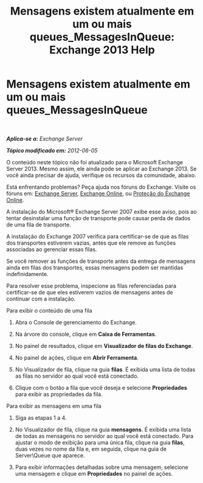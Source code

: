 ﻿---
title: 'Mensagens existem atualmente em um ou mais queues_MessagesInQueue: Exchange 2013 Help'
TOCTitle: Mensagens existem atualmente em um ou mais queues_MessagesInQueue
ms:assetid: 3ffcdc7e-c1b7-49a7-8e5f-b30c0397908d
ms:mtpsurl: https://technet.microsoft.com/pt-br/library/ms.exch.setupreadiness.messagesinqueue(v=EXCHG.150)
ms:contentKeyID: 50485413
ms.date: 05/22/2018
mtps_version: v=EXCHG.150
ms.translationtype: MT
---

# Mensagens existem atualmente em um ou mais queues\_MessagesInQueue

 

_**Aplica-se a:** Exchange Server_

_**Tópico modificado em:** 2012-06-05_

O conteúdo neste tópico não foi atualizado para o Microsoft Exchange Server 2013. Mesmo assim, ele ainda pode se aplicar ao Exchange 2013. Se você ainda precisar de ajuda, verifique os recursos da comunidade, abaixo.

Está enfrentando problemas? Peça ajuda nos fóruns do Exchange. Visite os fóruns em: [Exchange Server](https://go.microsoft.com/fwlink/p/?linkid=60612), [Exchange Online](https://go.microsoft.com/fwlink/p/?linkid=267542), ou [Proteção do Exchange Online](https://go.microsoft.com/fwlink/p/?linkid=285351).

A instalação do Microsoft® Exchange Server 2007 exibe esse aviso, pois ao tentar desinstalar uma função de transporte pode causar perda de dados de uma fila de transporte.

A instalação do Exchange 2007 verifica para certificar-se de que as filas dos transportes estiverem vazias, antes que ele remove as funções associadas ao gerenciar essas filas.

Se você remover as funções de transporte antes da entrega de mensagens ainda em filas dos transportes, essas mensagens podem ser mantidas indefinidamente.

Para resolver esse problema, inspecione as filas referenciadas para certificar-se de que eles estiverem vazios de mensagens antes de continuar com a instalação.

Para exibir o conteúdo de uma fila

1.  Abra o Console de gerenciamento do Exchange.

2.  Na árvore do console, clique em **Caixa de Ferramentas**.

3.  No painel de resultados, clique em **Visualizador de filas do Exchange**.

4.  No painel de ações, clique em **Abrir Ferramenta**.

5.  No Visualizador de fila, clique na guia **filas**. É exibida uma lista de todas as filas no servidor ao qual você está conectado.

6.  Clique com o botão a fila que você deseja e selecione **Propriedades** para exibir as propriedades da fila.

Para exibir as mensagens em uma fila

1.  Siga as etapas 1 a 4.

2.  No Visualizador de fila, clique na guia **mensagens**. É exibida uma lista de todas as mensagens no servidor ao qual você está conectado. Para ajustar o modo de exibição para uma única fila, clique na guia **filas**, duas vezes no nome da fila e, em seguida, clique na guia de Server\\Queue que aparece.

3.  Para exibir informações detalhadas sobre uma mensagem, selecione uma mensagem e clique em **Propriedades** no painel de ações.

